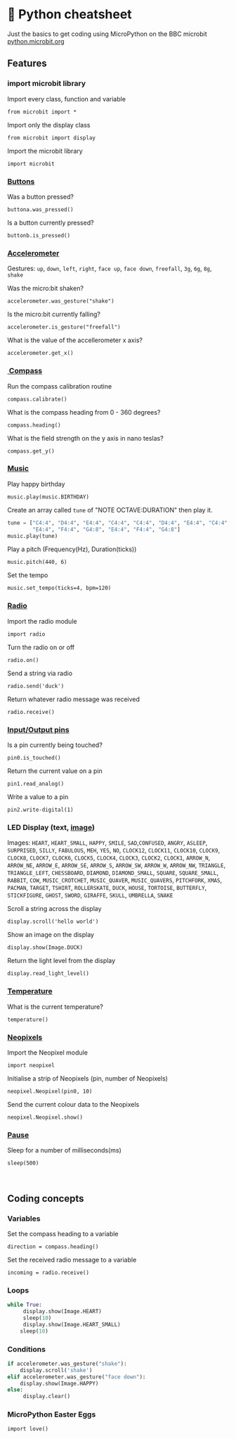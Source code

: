 <link rel="stylesheet" href="style.css">


# 🐍 Python cheatsheet

Just the basics to get coding using MicroPython on the BBC microbit [python.microbit.org](https://python.microbit.org)


## Features

### import microbit library

Import every class, function and variable

`from microbit import *`

Import only the display class

`from microbit import display`

Import the microbit library

`import microbit`



### [Buttons](https://microbit-micropython.readthedocs.io/en/latest/tutorials/buttons.html)

Was a button pressed?

`buttona.was_pressed()`

Is a button currently pressed?

`buttonb.is_pressed()`



### [Accelerometer](https://microbit-micropython.readthedocs.io/en/latest/accelerometer.html)

Gestures: `up`, `down`, `left`, `right`, `face up`, `face down`, `freefall`, `3g`, `6g`, `8g`, `shake`

Was the micro:bit shaken?

`accelerometer.was_gesture("shake")`

Is the micro:bit currently falling?

`accelerometer.is_gesture("freefall")`

What is the value of the accellerometer x axis?

`accelerometer.get_x()`



### [ Compass](https://microbit-micropython.readthedocs.io/en/latest/compass.html)

Run the compass calibration routine

`compass.calibrate()`

What is the compass heading from 0 - 360 degrees?

`compass.heading()`

What is the field strength on the y axis in nano teslas?

`compass.get_y()`



### [Music](https://microbit-micropython.readthedocs.io/en/latest/music.html)

Play happy birthday

`music.play(music.BIRTHDAY)`

Create an array called `tune` of "NOTE OCTAVE:DURATION" then play it.

```python
tune = ["C4:4", "D4:4", "E4:4", "C4:4", "C4:4", "D4:4", "E4:4", "C4:4",
        "E4:4", "F4:4", "G4:8", "E4:4", "F4:4", "G4:8"]
music.play(tune)
```

Play a pitch (Frequency(Hz), Duration(ticks))

`music.pitch(440, 6)`

Set the tempo

`music.set_tempo(ticks=4, bpm=120)`



### [Radio](https://microbit-micropython.readthedocs.io/en/latest/tutorials/radio.html)

Import the radio module

`import radio`

Turn the radio on or off

`radio.on()`

Send a string via radio

`radio.send('duck')`

Return whatever radio message was received

`radio.receive()`



### [Input/Output pins](https://microbit-micropython.readthedocs.io/en/latest/pin.html)

Is a pin currently being touched?

`pin0.is_touched()`

Return the current value on a pin

`pin1.read_analog()`

Write a value to a pin

`pin2.write-digital(1)`



### LED Display (text, [image](https://microbit-micropython.readthedocs.io/en/latest/image.html))

Images: `HEART`, `HEART_SMALL`, `HAPPY`, `SMILE`, `SAD`,`CONFUSED`, `ANGRY`, `ASLEEP`, `SURPRISED`, `SILLY`, `FABULOUS`, `MEH`, `YES`, `NO`, `CLOCK12`, `CLOCK11`, `CLOCK10`, `CLOCK9`, `CLOCK8`, `CLOCK7`, `CLOCK6`, `CLOCK5`, `CLOCK4`, `CLOCK3`, `CLOCK2`, `CLOCK1`, `ARROW_N`, `ARROW_NE`, `ARROW_E`, `ARROW_SE`, `ARROW_S`, `ARROW_SW`, `ARROW_W`, `ARROW_NW`, `TRIANGLE`, `TRIANGLE_LEFT`, `CHESSBOARD`, `DIAMOND`, `DIAMOND_SMALL`, `SQUARE`, `SQUARE_SMALL`, `RABBIT`, `COW`, `MUSIC_CROTCHET`, `MUSIC_QUAVER`, `MUSIC_QUAVERS`, `PITCHFORK`, `XMAS`, `PACMAN`, `TARGET`, `TSHIRT`, `ROLLERSKATE`, `DUCK`, `HOUSE`, `TORTOISE`, `BUTTERFLY`, `STICKFIGURE`, `GHOST`, `SWORD`, `GIRAFFE`, `SKULL`, `UMBRELLA`, `SNAKE`

Scroll a string across the display

`display.scroll('hello world')`

Show an image on the display

`display.show(Image.DUCK)`

Return the light level from the display

`display.read_light_level()`


### [Temperature](https://microbit-micropython.readthedocs.io/en/latest/microbit.html?highlight=temp#microbit.temperature)

What is the current temperature?

`temperature()`



### [Neopixels](https://microbit-micropython.readthedocs.io/en/latest/pin.html)

Import the Neopixel module

`import neopixel`

Initialise a strip of Neopixels (pin, number of Neopixels)

`neopixel.Neopixel(pin0, 10)`

Send the current colour data to the Neopixels

`neopixel.Neopixel.show()`



### [Pause](https://microbit-micropython.readthedocs.io/en/latest/microbit.html#microbit.sleep)

Sleep for a number of milliseconds(ms)

`sleep(500)`

 

## Coding concepts

### Variables

Set the compass heading to a variable

`direction = compass.heading()`

Set the received radio message to a variable

`incoming = radio.receive()`



### Loops

```python
while True:
     display.show(Image.HEART)
     sleep(10)
     display.show(Image.HEART_SMALL)
    sleep(10)
```



### Conditions

```python
if accelerometer.was_gesture("shake"):
    display.scroll('shake')
elif accelerometer.was_gesture("face down"):
    display.show(Image.HAPPY)
else:
     display.clear()
```

### MicroPython Easter Eggs

`import love()`


